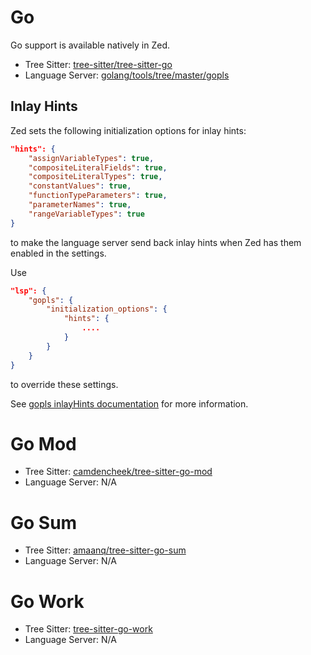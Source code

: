 # Go

Go support is available natively in Zed.

- Tree Sitter: [tree-sitter/tree-sitter-go](https://github.com/tree-sitter/tree-sitter-go)
- Language Server: [golang/tools/tree/master/gopls](https://github.com/golang/tools/tree/master/gopls)

## Inlay Hints

Zed sets the following initialization options for inlay hints:

```json
"hints": {
    "assignVariableTypes": true,
    "compositeLiteralFields": true,
    "compositeLiteralTypes": true,
    "constantValues": true,
    "functionTypeParameters": true,
    "parameterNames": true,
    "rangeVariableTypes": true
}
```

to make the language server send back inlay hints when Zed has them enabled in the settings.

Use

```json
"lsp": {
    "gopls": {
        "initialization_options": {
            "hints": {
                ....
            }
        }
    }
}
```

to override these settings.

See [gopls inlayHints documentation](https://github.com/golang/tools/blob/master/gopls/doc/inlayHints.md) for more information.

# Go Mod

- Tree Sitter: [camdencheek/tree-sitter-go-mod](https://github.com/camdencheek/tree-sitter-go-mod)
- Language Server: N/A

# Go Sum

- Tree Sitter: [amaanq/tree-sitter-go-sum](https://github.com/amaanq/tree-sitter-go-sum)
- Language Server: N/A

# Go Work

- Tree Sitter:
  [tree-sitter-go-work](https://github.com/d1y/tree-sitter-go-work)
- Language Server: N/A
